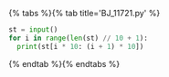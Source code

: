 {% tabs %}{% tab title='BJ_11721.py' %}

```py
st = input()
for i in range(len(st) // 10 + 1):
  print(st[i * 10: (i + 1) * 10])
```

{% endtab %}{% endtabs %}
